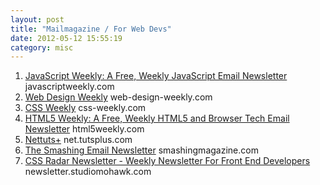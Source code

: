 ```yaml
---
layout: post
title: "Mailmagazine / For Web Devs"
date: 2012-05-12 15:55:19
category: misc
---
```


1. [JavaScript Weekly: A Free, Weekly JavaScript Email Newsletter](http://javascriptweekly.com/)
<span>javascriptweekly.com</span>
2. [Web Design Weekly](http://web-design-weekly.com/)
<span>web-design-weekly.com</span>
3. [CSS Weekly](http://css-weekly.com/)
<span>css-weekly.com</span>
4. [HTML5 Weekly: A Free, Weekly HTML5 and Browser Tech Email Newsletter](http://html5weekly.com/)
<span>html5weekly.com</span>
5. [Nettuts+](http://net.tutsplus.com/)
<span>net.tutsplus.com</span>
6. [The Smashing Email Newsletter](http://www.smashingmagazine.com/the-smashing-newsletter/)
<span>smashingmagazine.com</span>
7. [CSS Radar Newsletter - Weekly Newsletter For Front End Developers](http://newsletter.studiomohawk.com/)
<span>newsletter.studiomohawk.com</span>